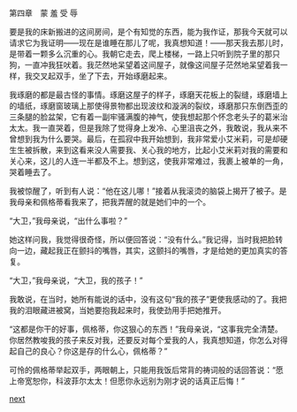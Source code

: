
第四章　蒙 羞 受 辱

要是我的床新搬进的这间房间，是个有知觉的东西，能为我作证，那我今天就可以请求它为我证明——现在是谁睡在那儿了呢，我真想知道！——那天我去那儿时，是带着一颗多么沉重的心。我朝它走去，爬上楼梯，一路上只听到院子里的那只狗，一直冲我狂吠着。我茫然地呆望着这间屋子，就像这间屋子茫然地呆望着我一样，我交叉起双手，坐了下去，开始琢磨起来。

我琢磨的都是最古怪的事情。琢磨这屋子的样子，琢磨天花板上的裂缝，琢磨墙上的墙纸，琢磨窗玻璃上那使得景物都出现波纹和漩涡的裂纹，琢磨那只东倒西歪的三条腿的脸盆架，它有着一副牢骚满腹的神气，使我想起那个怀念老头子的葛米治太太。我一直哭着，但是我除了觉得身上发冷、心里沮丧之外，我敢说，我从来不曾想到我为什么要哭。最后，在孤寂中我开始想到，我非常爱小艾米莉，可是却硬生生被拆散，来到这看来没人需要我、关心我的地方，比起小艾米莉对我的需要和关心来，这儿的人连一半都及不上。想到这，使我非常难过，我裹上被单的一角，哭着睡去了。

我被惊醒了，听到有人说：“他在这儿哪！”接着从我滚烫的脑袋上揭开了被子。是我母亲和佩格蒂看我来了，把我弄醒的就是她们中的一个。

“大卫，”我母亲说，“出什么事啦？”

她这样问我，我觉得很奇怪，所以便回答说：“没有什么。”我记得，当时我把脸转向一边，藏起我正在颤抖的嘴唇，其实，这颤抖的嘴唇，才是给她的更加真实的答复。

“大卫，”我母亲说，“大卫，我的孩子！”

我敢说，在当时，她所有能说的话中，没有这句“我的孩子”更使我感动的了。我把我的泪眼藏进被窝，当她要抱我起来时，我使劲用手把她推开。

“这都是你干的好事，佩格蒂，你这狠心的东西！”我母亲说，“这事我完全清楚。你居然教唆我的孩子来反对我，还要反对每个爱我的人，我真想知道，你怎么对得起自己的良心？你这是存的什么心，佩格蒂？”

可怜的佩格蒂举起双手，两眼朝上，只能用我饭后常背的祷词般的话回答说：“愿上帝宽恕你，科波菲尔太太！但愿你永远别为刚才说的话真正后悔！”

[next](page53)
